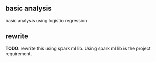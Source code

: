 ## basic analysis
basic analysis using logistic regression

## rewrite
**TODO**: rewrite this using spark ml lib. Using spark ml lib is the project requirement.